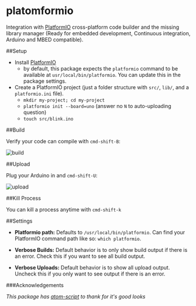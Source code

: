 # platomformio

Integration with [PlatformIO](http://platformio.org/) cross-platform code
builder and the missing library manager (Ready for embedded development, Continuous integration, Arduino and MBED compatible).

##Setup
- Install [PlatformIO](http://platformio.org/)
  - by default, this package expects the `platformio` command to be available at `usr/local/bin/platformio`. You can update this in the package settings.
- Create a PlatformIO project (just a folder structure with `src/`, `lib/`, and a `platformio.ini` file).
  - `mkdir my-project; cd my-project`
  - `platformio init --board=uno` (answer no `N` to auto-uploading question)
  - `touch src/blink.ino`

##Build

Verify your code can compile with `cmd-shift-B`:

![build](http://i.imgur.com/6h1OSt7.gif)

##Upload

Plug your Arduino in and `cmd-shift-U`:

![upload](http://i.imgur.com/sYk6qAO.gif)

##Kill Process

You can kill a process anytime with `cmd-shift-k`

##Settings

- **Platformio path:** Defaults to `/usr/local/bin/platformio`. Can find your PlatformIO command path like so: `which platformio`.

- **Verbose Builds:** Default behavior is to only show build output if there is an error. Check this if you want to see all build output.

- **Verbose Uploads:** Default behavior is to show all upload output. Uncheck this if you only want to see output if there is an error.

###Acknowledgements

*This package has [atom-script](https://github.com/rgbkrk/atom-script) to thank for it's good looks*
